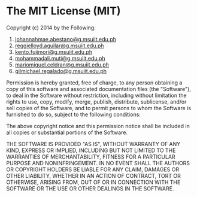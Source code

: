 # The MIT License (MIT)

Copyright (c) 2014 by the Following:

1. johannahmae.abestano@g.msuiit.edu.ph
2. reggielloyd.aguilar@g.msuiit.edu.ph
3. kento.fujimori@g.msuiit.edu.ph
4. mohammadali.muti@g.msuiit.edu.ph
5. mariomiguel.celdran@g.msuiit.edu.ph
6. gilmichael.regalado@g.msuiit.edu.ph

Permission is hereby granted, free of charge, to any person obtaining a copy of this software and associated documentation files (the "Software"), to deal in the Software without restriction, including without limitation the rights to use, copy, modify, merge, publish, distribute, sublicense, and/or sell copies of the Software, and to permit persons to whom the Software is furnished to do so, subject to the following conditions:

The above copyright notice and this permission notice shall be included in all copies or substantial portions of the Software.

THE SOFTWARE IS PROVIDED "AS IS", WITHOUT WARRANTY OF ANY KIND, EXPRESS OR IMPLIED, INCLUDING BUT NOT LIMITED TO THE WARRANTIES OF MERCHANTABILITY, FITNESS FOR A PARTICULAR PURPOSE AND NONINFRINGEMENT. IN NO EVENT SHALL THE AUTHORS OR COPYRIGHT HOLDERS BE LIABLE FOR ANY CLAIM, DAMAGES OR OTHER LIABILITY, WHETHER IN AN ACTION OF CONTRACT, TORT OR OTHERWISE, ARISING FROM, OUT OF OR IN CONNECTION WITH THE SOFTWARE OR THE USE OR OTHER DEALINGS IN THE SOFTWARE.